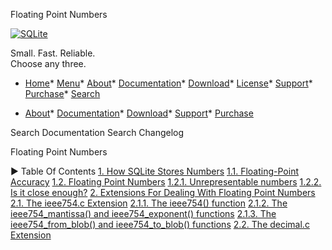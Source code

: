 




Floating Point Numbers




[![SQLite](images/sqlite370_banner.gif)](index.html)


Small. Fast. Reliable.  
Choose any three.


* [Home](index.html)* [Menu](javascript:void(0))* [About](about.html)* [Documentation](docs.html)* [Download](download.html)* [License](copyright.html)* [Support](support.html)* [Purchase](prosupport.html)* [Search](javascript:void(0))




* [About](about.html)* [Documentation](docs.html)* [Download](download.html)* [Support](support.html)* [Purchase](prosupport.html)






Search Documentation
Search Changelog










Floating Point Numbers


►
Table Of Contents
[1\. How SQLite Stores Numbers](#how_sqlite_stores_numbers)
[1\.1\. Floating\-Point Accuracy](#floating_point_accuracy)
[1\.2\. Floating Point Numbers](#floating_point_numbers)
[1\.2\.1\. Unrepresentable numbers](#unrepresentable_numbers)
[1\.2\.2\. Is it close enough?](#is_it_close_enough_)
[2\. Extensions For Dealing With Floating Point Numbers](#extensions_for_dealing_with_floating_point_numbers)
[2\.1\. The ieee754\.c Extension](#the_ieee754_c_extension)
[2\.1\.1\. The ieee754() function](#the_ieee754_function)
[2\.1\.2\. The ieee754\_mantissa() and ieee754\_exponent() functions](#the_ieee754_mantissa_and_ieee754_exponent_functions)
[2\.1\.3\. The ieee754\_from\_blob() and ieee754\_to\_blob() functions](#the_ieee754_from_blob_and_ieee754_to_blob_functions)
[2\.2\. The decimal.c Extension](#the_decimal_c_extension)




